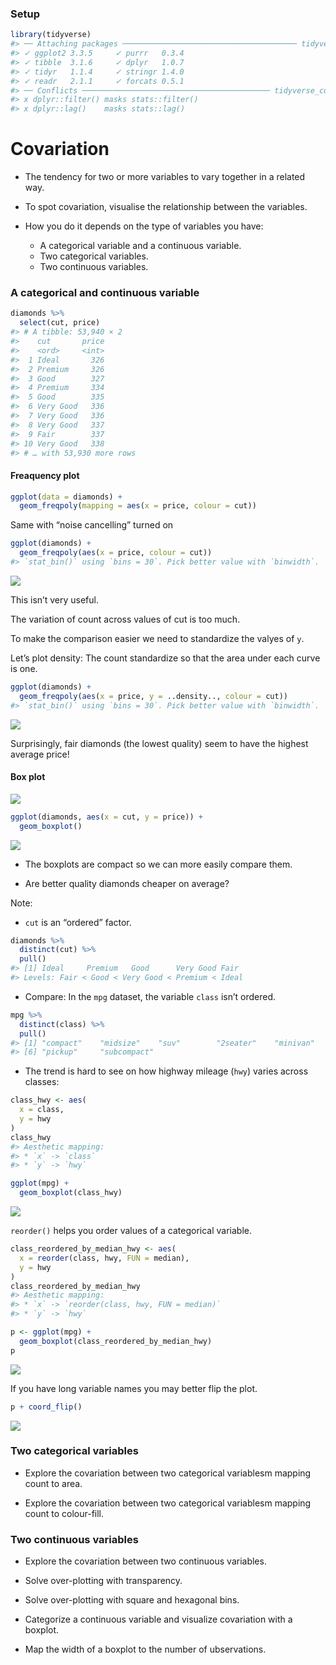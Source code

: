 
### Setup

``` r
library(tidyverse)
#> ── Attaching packages ─────────────────────────────────────── tidyverse 1.3.1 ──
#> ✓ ggplot2 3.3.5     ✓ purrr   0.3.4
#> ✓ tibble  3.1.6     ✓ dplyr   1.0.7
#> ✓ tidyr   1.1.4     ✓ stringr 1.4.0
#> ✓ readr   2.1.1     ✓ forcats 0.5.1
#> ── Conflicts ────────────────────────────────────────── tidyverse_conflicts() ──
#> x dplyr::filter() masks stats::filter()
#> x dplyr::lag()    masks stats::lag()
```

# Covariation

-   The tendency for two or more variables to vary together in a related
    way.

-   To spot covariation, visualise the relationship between the
    variables.

-   How you do it depends on the type of variables you have:

    -   A categorical variable and a continuous variable.
    -   Two categorical variables.
    -   Two continuous variables.

### A categorical and continuous variable

``` r
diamonds %>% 
  select(cut, price)
#> # A tibble: 53,940 × 2
#>    cut       price
#>    <ord>     <int>
#>  1 Ideal       326
#>  2 Premium     326
#>  3 Good        327
#>  4 Premium     334
#>  5 Good        335
#>  6 Very Good   336
#>  7 Very Good   336
#>  8 Very Good   337
#>  9 Fair        337
#> 10 Very Good   338
#> # … with 53,930 more rows
```

#### Freaquency plot

``` r
ggplot(data = diamonds) + 
  geom_freqpoly(mapping = aes(x = price, colour = cut))
```

Same with “noise cancelling” turned on

``` r
ggplot(diamonds) + 
  geom_freqpoly(aes(x = price, colour = cut))
#> `stat_bin()` using `bins = 30`. Pick better value with `binwidth`.
```

![](README_files/figure-gfm/unnamed-chunk-3-1.png)<!-- -->

This isn’t very useful.

The variation of count across values of cut is too much.

To make the comparison easier we need to standardize the valyes of `y`.

Let’s plot density: The count standardize so that the area under each
curve is one.

``` r
ggplot(diamonds) + 
  geom_freqpoly(aes(x = price, y = ..density.., colour = cut))
#> `stat_bin()` using `bins = 30`. Pick better value with `binwidth`.
```

![](README_files/figure-gfm/unnamed-chunk-4-1.png)<!-- -->

Surprisingly, fair diamonds (the lowest quality) seem to have the
highest average price!

#### Box plot

![](eda-boxplot.png)

``` r
ggplot(diamonds, aes(x = cut, y = price)) +
  geom_boxplot()
```

![](README_files/figure-gfm/unnamed-chunk-5-1.png)<!-- -->

-   The boxplots are compact so we can more easily compare them.

-   Are better quality diamonds cheaper on average?

Note:

-   `cut` is an “ordered” factor.

``` r
diamonds %>% 
  distinct(cut) %>% 
  pull()
#> [1] Ideal     Premium   Good      Very Good Fair     
#> Levels: Fair < Good < Very Good < Premium < Ideal
```

-   Compare: In the `mpg` dataset, the variable `class` isn’t ordered.

``` r
mpg %>% 
  distinct(class) %>% 
  pull()
#> [1] "compact"    "midsize"    "suv"        "2seater"    "minivan"   
#> [6] "pickup"     "subcompact"
```

-   The trend is hard to see on how highway mileage (`hwy`) varies
    across classes:

``` r
class_hwy <- aes(
  x = class,
  y = hwy
)
class_hwy
#> Aesthetic mapping: 
#> * `x` -> `class`
#> * `y` -> `hwy`
```

``` r
ggplot(mpg) +
  geom_boxplot(class_hwy)
```

![](README_files/figure-gfm/unnamed-chunk-9-1.png)<!-- -->

`reorder()` helps you order values of a categorical variable.

``` r
class_reordered_by_median_hwy <- aes(
  x = reorder(class, hwy, FUN = median),
  y = hwy
)
class_reordered_by_median_hwy
#> Aesthetic mapping: 
#> * `x` -> `reorder(class, hwy, FUN = median)`
#> * `y` -> `hwy`
```

``` r
p <- ggplot(mpg) +
  geom_boxplot(class_reordered_by_median_hwy)
p
```

![](README_files/figure-gfm/unnamed-chunk-11-1.png)<!-- -->

If you have long variable names you may better flip the plot.

``` r
p + coord_flip()
```

![](README_files/figure-gfm/unnamed-chunk-12-1.png)<!-- -->

### Two categorical variables

-   Explore the covariation between two categorical variablesm mapping
    count to area.

-   Explore the covariation between two categorical variablesm mapping
    count to colour-fill.

### Two continuous variables

-   Explore the covariation between two continuous variables.

-   Solve over-plotting with transparency.

-   Solve over-plotting with square and hexagonal bins.

-   Categorize a continuous variable and visualize covariation with a
    boxplot.

-   Map the width of a boxplot to the number of ubservations.
